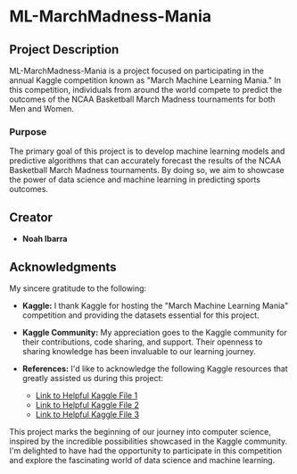 # ML-MarchMadness-Mania

## Project Description

ML-MarchMadness-Mania is a project focused on participating in the annual Kaggle competition known as "March Machine Learning Mania." In this competition, individuals from around the world compete to predict the outcomes of the NCAA Basketball March Madness tournaments for both Men and Women.

### Purpose

The primary goal of this project is to develop machine learning models and predictive algorithms that can accurately forecast the results of the NCAA Basketball March Madness tournaments. By doing so, we aim to showcase the power of data science and machine learning in predicting sports outcomes.

## Creator

- **Noah Ibarra**

## Acknowledgments

My sincere gratitude to the following:

- **Kaggle:** I thank Kaggle for hosting the "March Machine Learning Mania" competition and providing the datasets essential for this project.

- **Kaggle Community:** My appreciation goes to the Kaggle community for their contributions, code sharing, and support. Their openness to sharing knowledge has been invaluable to our learning journey.

- **References:** I'd like to acknowledge the following Kaggle resources that greatly assisted us during this project:

  - [Link to Helpful Kaggle File 1](https://www.kaggle.com/example1)
  - [Link to Helpful Kaggle File 2](https://www.kaggle.com/example2)
  - [Link to Helpful Kaggle File 3](https://www.kaggle.com/example3)

This project marks the beginning of our journey into computer science, inspired by the incredible possibilities showcased in the Kaggle community. I'm delighted to have had the opportunity to participate in this competition and explore the fascinating world of data science and machine learning. 
